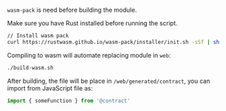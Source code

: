 `wasm-pack` is need before building the module.

Make sure you have Rust installed before running the script.
```bash
// Install wasm pack
curl https://rustwasm.github.io/wasm-pack/installer/init.sh -sSf | sh
```

Compiling to wasm will automate replacing module in `web`:
```bash
./build-wasm.sh
```

After building, the file will be place in `/web/generated/contract`, you can import from JavaScript file as:
```javascript
import { someFunction } from '@contract'
```
